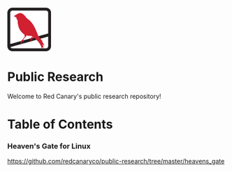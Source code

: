 <p><img src="assets/logo.png" width="100px" /></p>

# Public Research

Welcome to Red Canary's public research repository!

# Table of Contents

### Heaven's Gate for Linux

https://github.com/redcanaryco/public-research/tree/master/heavens_gate

